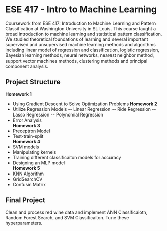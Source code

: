 # ESE 417 - Intro to Machine Learning
Coursework from ESE 417: 	Introduction to Machine Learning and Pattern Classification at Washington University in St. Louis. This course taught a broad introduction to machine learning and statistical pattern classification. We studied theoretical foundations of learning and several important supervised and unsupervised machine learning methods and algorithms including linear model of regression and classification, logistic regression, Bayesian learning methods, neural networks, nearest neighbor method, support vector machines methods, clustering methods and principal component analysis.<br>

## Project Structure
<b>Homework 1</b>
- Using Gradient Descent to Solve Optimization Problems
<b>Homework 2</b>
- Utilize Regression Models
-- Linear Regression
-- Ride Regression
-- Lasso Regression
-- Polynomial Regression
- Error Analysis<br>
<b>Homework 3</b>
- Preceptron Model 
- Test-train-split<br>
<b>Homework 4</b>
- SVM models
- Manipulating kernels
- Training different classificaiton models for accuracy
- Designing an MLP model<br>
<b>Homework 5</b>
- KNN Algorithm
- GridSearchCV
- Confusin Matrix
## Final Project
Clean and process red wine data and implement ANN Classificaiotn, Random Forest Search, and SVM Classificaiton. Tune these hyperparameters. 

